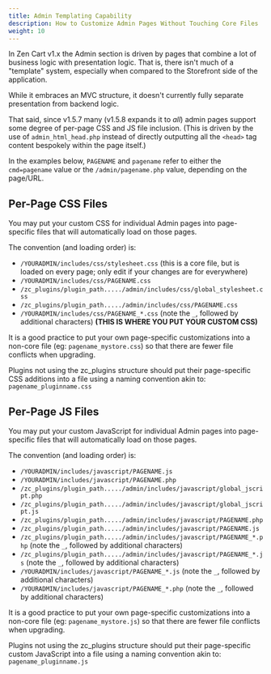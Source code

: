 ```yaml
---
title: Admin Templating Capability
description: How to Customize Admin Pages Without Touching Core Files
weight: 10
---
```



In Zen Cart v1.x the Admin section is driven by pages that combine a lot of business logic with presentation logic. 
That is, there isn't much of a "template" system, especially when compared to the Storefront side of the application.

While it embraces an MVC structure, it doesn't currently fully separate presentation from backend logic.

That said, since v1.5.7 many (v1.5.8 expands it to _all_) admin pages support some degree of per-page CSS and JS file inclusion. 
(This is driven by the use of `admin_html_head.php` instead of directly outputting all the `<head>` tag content bespokely within the page itself.)

In the examples below, `PAGENAME` and `pagename` refer to either the `cmd=pagename` value or the `/admin/pagename.php` value, depending on the page/URL.


## Per-Page CSS Files

You may put your custom CSS for individual Admin pages into page-specific files that will automatically load on those pages.

The convention (and loading order) is:

- `/YOURADMIN/includes/css/stylesheet.css` (this is a core file, but is loaded on every page; only edit if your changes are for everywhere)
- `/YOURADMIN/includes/css/PAGENAME.css`
- `/zc_plugins/plugin_path...../admin/includes/css/global_stylesheet.css`
- `/zc_plugins/plugin_path...../admin/includes/css/PAGENAME.css`
- `/YOURADMIN/includes/css/PAGENAME_*.css` (note the `_`, followed by additional characters) **(THIS IS WHERE YOU PUT YOUR CUSTOM CSS)**

It is a good practice to put your own page-specific customizations into a non-core file 
(eg: `pagename_mystore.css`) so that there are fewer file conflicts when upgrading.

Plugins not using the zc_plugins structure should put their page-specific CSS additions into a file using a naming convention akin to: `pagename_pluginname.css`


## Per-Page JS Files

You may put your custom JavaScript for individual Admin pages into page-specific files that will automatically load on those pages.

The convention (and loading order) is:

- `/YOURADMIN/includes/javascript/PAGENAME.js`
- `/YOURADMIN/includes/javascript/PAGENAME.php`
- `/zc_plugins/plugin_path...../admin/includes/javascript/global_jscript.php`
- `/zc_plugins/plugin_path...../admin/includes/javascript/global_jscript.js`
- `/zc_plugins/plugin_path...../admin/includes/javascript/PAGENAME.php`
- `/zc_plugins/plugin_path...../admin/includes/javascript/PAGENAME.js`
- `/zc_plugins/plugin_path...../admin/includes/javascript/PAGENAME_*.php`  (note the `_`, followed by additional characters)
- `/zc_plugins/plugin_path...../admin/includes/javascript/PAGENAME_*.js`  (note the `_`, followed by additional characters)
- `/YOURADMIN/includes/javascript/PAGENAME_*.js` (note the `_`, followed by additional characters)
- `/YOURADMIN/includes/javascript/PAGENAME_*.php` (note the `_`, followed by additional characters)

It is a good practice to put your own page-specific customizations into a non-core file 
(eg: `pagename_mystore.js`) so that there are fewer file conflicts when upgrading.

Plugins not using the zc_plugins structure should put their page-specific custom JavaScript into a file using a naming convention akin to: `pagename_pluginname.js`

